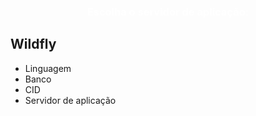 <link rel="stylesheet" href="https://fonts.googleapis.com/icon?family=Material+Icons">
<link rel="stylesheet" href="https://code.getmdl.io/1.3.0/material.indigo-pink.min.css">
<script defer src="https://code.getmdl.io/1.3.0/material.min.js"></script>
<link rel="stylesheet" href="http://fonts.googleapis.com/css?family=Roboto:100,300,400,500,700" type="text/css">
<link href="https://fonts.googleapis.com/css?family=Alegreya+Sans" rel="stylesheet" type="text/css">
<div class="bg-color-blue" style="text-align:center;">
  <h3 style="color:white;">
    Escolha o servidor de aplicação:
  </h3>
</div>
<div class="flex-container">
  <div class="flex-item demo-card-wide mdl-card mdl-shadow--2dp">
    <div class="mdl-card__actions mdl-card--border">
    </div>
    <div class="mdl-card__title">
      <h2 class="mdl-card__title-text">Wildfly</h2>
    </div>
  </div>
</div>
<div class="step-container step-body">
    <ul class="progressbar">
        <li>Linguagem</li>
        <li>Banco</li>
        <li>CID</li>
        <li class="active">Servidor de aplicação</li>
    </ul>
</div>